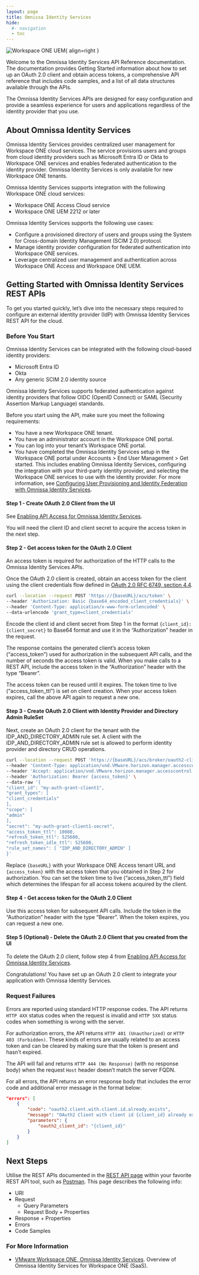 ```yaml
---
layout: page
title: Omnissa Identity Services
hide:
  #- navigation
  - toc
---
```

![Workspace ONE UEM](../../../assets/logos/Identity-Service-v-lm.png){ align=right }

Welcome to the Omnissa Identity Services API Reference documentation.
The documentation provides Getting Started information about how to set up an OAuth 2.0 client and obtain access tokens, 
a comprehensive API reference that includes code samples, and a list of all data structures available through the APIs.

The Omnissa Identity Services APIs are designed for easy configuration and provide a seamless experience for users and applications regardless of the identity provider that you use.

## About Omnissa Identity Services

Omnissa Identity Services provides centralized user management for Workspace ONE cloud services.
The service provisions users and groups from cloud identity providers such as Microsoft Entra ID or Okta to Workspace ONE services and enables federated authentication to the identity provider.
Omnissa Identity Services is only available for new Workspace ONE tenants.

Omnissa Identity Services supports integration with the following Workspace ONE cloud services:
- Workspace ONE Access Cloud service
- Workspace ONE UEM 2212 or later

Omnissa Identity Services supports the following use cases:
- Configure a provisioned directory of users and groups using the System for Cross-domain Identity Management (SCIM 2.0) protocol.
- Manage identity provider configuration for federated authentication into Workspace ONE services.
- Leverage centralized user management and authentication across Workspace ONE Access and Workspace ONE UEM.

## Getting Started with Omnissa Identity Services REST APIs

To get you started quickly, let’s dive into the necessary steps required to configure an external identity provider (IdP) with Omnissa Identity Services REST API for the cloud.

### Before You Start

Omnissa Identity Services can be integrated with the following cloud-based identity providers:

- Microsoft Entra ID
- Okta
- Any generic SCIM 2.0 identity source

Omnissa Identity Services supports federated authentication against identity providers that follow OIDC (OpenID Connect) or SAML (Security Assertion Markup Language) standards.

Before you start using the API, make sure you meet the following requirements:

- You have a new Workspace ONE tenant.
- You have an administrator account in the Workspace ONE portal.
- You can log into your tenant’s Workspace ONE portal.
- You have completed the Omnissa Identity Services setup in the Workspace ONE portal under Accounts > End User Management > Get started. This includes enabling Omnissa Identity Services, configuring the integration with your third-party identity provider, and selecting the Workspace ONE services to use with the identity provider. For more information, see [Configuring User Provisioning and Identity Federation with Omnissa Identity Services](https://docs.omnissa.com/bundle/workspace-one-access-administration-guide/page/ManagingUsersandGroupsinWorkspaceONEAccess.html).

#### Step 1 - Create OAuth 2.0 Client from the UI

See [Enabling API Access for Omnissa Identity Services](https://docs.omnissa.com/bundle/workspace-one-access-administration-guide/page/ManagingOAuth20ClientsinWorkspaceONEAccess.html).

You will need the client ID and client secret to acquire the access token in the next step.

#### Step 2 - Get access token for the OAuth 2.0 Client

An access token is required for authorization of the HTTP calls to the Omnissa Identity Services APIs.

Once the OAuth 2.0 client is created, obtain an access token for the client using the client credentials flow defined in [OAuth 2.0 RFC 6749, section 4.4](https://tools.ietf.org/html/rfc6749#section-4.4).

```sh
curl --location --request POST 'https://{baseURL}/acs/token' \
--header 'Authorization: Basic {base64_encoded_client_credentials}' \
--header 'Content-Type: application/x-www-form-urlencoded' \
--data-urlencode 'grant_type=client_credentials'
```

Encode the client id and client secret from Step 1 in the format `{client_id}:{client_secret}` to Base64 format and use it in the “Authorization” header in the request.

The response contains the generated client’s access token (“access_token”) used for authorization in the subsequent API calls, and the number of seconds the access token is valid. When you make calls to a REST API, include the access token in the “Authorization” header with the type “Bearer”.

The access token can be reused until it expires. The token time to live (“access_token_ttl”) is set on client creation. When your access token expires, call the above API again to request a new one.

#### Step 3 - Create OAuth 2.0 Client with Identity Provider and Directory Admin RuleSet

Next, create an OAuth 2.0 client for the tenant with the IDP_AND_DIRECTORY_ADMIN rule set. A client with the IDP_AND_DIRECTORY_ADMIN rule set is allowed to perform identity provider and directory CRUD operations.

```sh
curl --location --request POST 'https://{baseURL}/acs/broker/oauth2-clients' \
--header 'Content-Type: application/vnd.VMware.horizon.manager.accesscontrol.broker.oauth2client.with.rule.sets+json' \
--header 'Accept: application/vnd.VMware.horizon.manager.accesscontrol.broker.oauth2client.with.rule.sets+json' \
--header 'Authorization: Bearer {access_token}' \
--data-raw '{
"client_id": "my-auth-grant-client1",
"grant_types": [
"client_credentials"
],
"scope": [
"admin"
],
"secret": "my-auth-grant-client1-secret",
"access_token_ttl": 10080,
"refresh_token_ttl": 525600,
"refresh_token_idle_ttl": 525600,
"rule_set_names": [ "IDP_AND_DIRECTORY_ADMIN" ]
}'
```

Replace `{baseURL}` with your Workspace ONE Access tenant URL and `{access_token}` with the access token that you obtained in Step 2 for authorization. You can set the token time to live (“access_token_ttl”) field which determines the lifespan for all access tokens acquired by the client.

#### Step 4 - Get access token for the OAuth 2.0 Client

Use this access token for subsequent API calls. Include the token in the “Authorization” header with the type “Bearer”. When the token expires, you can request a new one.

#### Step 5 (Optional) - Delete the OAuth 2.0 Client that you created from the UI

To delete the OAuth 2.0 client, follow step 4 from [Enabling API Access for Omnissa Identity Services](https://docs.omnissa.com/bundle/workspace-one-access-administration-guide/page/ManagingOAuth20ClientsinWorkspaceONEAccess.html).

Congratulations! You have set up an OAuth 2.0 client to integrate your application with Omnissa Identity Services.

### Request Failures

Errors are reported using standard HTTP response codes. The API returns `HTTP 4XX` status codes when the request is invalid and `HTTP 5XX` status codes when something is wrong with the server.

For authorization errors, the API returns `HTTP 401 (Unauthorized)` or `HTTP 403 (Forbidden)`. These kinds of errors are usually related to an access token and can be cleared by making sure that the token is present and hasn’t expired.

The API will fail and returns `HTTP 444 (No Response)` (with no response body) when the request `Host` header doesn’t match the server FQDN.

For all errors, the API returns an error response body that includes the error code and additional error message in the format below:

```json
"errors": [
    {
        "code": "oauth2.client.with.client.id.already.exists",
        "message": "OAuth2 Client with client id {client_id} already exists.",
        "parameters": {
            "oauth2_client_id": "{client_id}"
        }
    }
]
```

## Next Steps

Utilise the REST APIs documented in the [REST API page](REST-APIs.md) within your favorite REST API tool, such as [Postman](https://postman.com). This page describes the following info:

- URI
- Request
  - Query Parameters
  - Request Body + Properties
- Response + Properties
- Errors
- Code Samples

### For More Information

- [VMware Workspace ONE, Omnissa Identity Services](https://docs.omnissa.com/bundle/ws1_access_directory/page/DirectoryIntegrationwithWorkspaceONEAccess.html). Overview of Omnissa Identity Services for Workspace ONE (SaaS).
